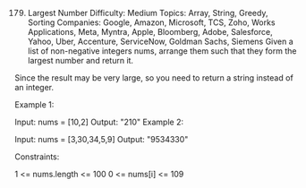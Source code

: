 179. Largest Number
Difficulty: Medium
Topics: Array, String, Greedy, Sorting
Companies: Google, Amazon, Microsoft, TCS, Zoho, Works Applications, Meta, Myntra, Apple, Bloomberg, Adobe, Salesforce, Yahoo, Uber, Accenture, ServiceNow, Goldman Sachs, Siemens
Given a list of non-negative integers nums, arrange them such that they form the largest number and return it.

Since the result may be very large, so you need to return a string instead of an integer.

 

Example 1:

Input: nums = [10,2]
Output: "210"
Example 2:

Input: nums = [3,30,34,5,9]
Output: "9534330"
 

Constraints:

1 <= nums.length <= 100
0 <= nums[i] <= 109